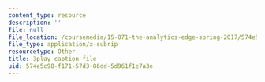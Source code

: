 ```yaml
---
content_type: resource
description: ''
file: null
file_location: /coursemedia/15-071-the-analytics-edge-spring-2017/574e5c98f17157d386dd5d961f1e7a3e_J9-3p_J9o2Y.vtt
file_type: application/x-subrip
resourcetype: Other
title: 3play caption file
uid: 574e5c98-f171-57d3-86dd-5d961f1e7a3e
---
```

